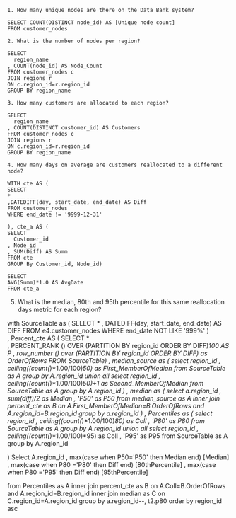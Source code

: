 

```
1. How many unique nodes are there on the Data Bank system?

SELECT COUNT(DISTINCT node_id) AS [Unique node count]
FROM customer_nodes

2. What is the number of nodes per region?

SELECT 
  region_name
, COUNT(node_id) AS Node_Count
FROM customer_nodes c
JOIN regions r
ON c.region_id=r.region_id
GROUP BY region_name

3. How many customers are allocated to each region?

SELECT 
  region_name
, COUNT(DISTINCT customer_id) AS Customers
FROM customer_nodes c
JOIN regions r
ON c.region_id=r.region_id
GROUP BY region_name

4. How many days on average are customers reallocated to a different node?

WITH cte AS (
SELECT 
*
,DATEDIFF(day, start_date, end_date) AS Diff
FROM customer_nodes
WHERE end_date != '9999-12-31' 

), cte_a AS (
SELECT 
  Customer_id
, Node_id
, SUM(Diff) AS Summ
FROM cte
GROUP By Customer_id, Node_id)

SELECT 
AVG(Summ)*1.0 AS AvgDate
FROM cte_a

```
5. What is the median, 80th and 95th percentile for this same reallocation days metric for each region?

with SourceTable as (
SELECT 
*
, DATEDIFF(day, start_date, end_date) AS DIFF
FROM e4.customer_nodes
WHERE end_date NOT LIKE '999%'
)	
, Percent_cte AS (
SELECT 
 *  
, PERCENT_RANK () OVER (PARTITION BY region_id ORDER BY DIFF)*100 AS P
, row_number () over (PARTITION BY region_id ORDER BY DIFF) as OrderOfRows
FROM SourceTable) 
, median_source as (
select
	region_id
,	ceiling((count(*)*1.00/100)*50) as First_MemberOfMedian
from SourceTable as A
group by A.region_id
union all
select
	region_id
,	ceiling((count(*)*1.00/100)*50)+1 as Second_MemberOfMedian
from SourceTable as A
group by A.region_id
)
,	median as (
select 
	a.region_id
,	sum(diff)/2 as Median
,	'P50' as P50
from median_source as A
inner join percent_cte as B
on A.First_MemberOfMedian=B.OrderOfRows and A.region_id=B.region_id
group by a.region_id
)
, Percentiles as (
select
	region_id
,	ceiling((count(*)*1.00/100)*80) as Coll
,	'P80' as P80
from SourceTable as A
group by A.region_id
union all
select
	region_id
,	ceiling((count(*)*1.00/100)*95) as Coll
,	'P95' as P95
from SourceTable as A
group by A.region_id

)
Select 
	A.region_id
,	max(case when P50='P50' then Median end) [Median]
,	max(case when P80 ='P80' then Diff end) [80thPercentile]
,	max(case when P80 ='P95' then Diff end) [95thPercentile]

from Percentiles as A
inner join percent_cte as B
on A.Coll=B.OrderOfRows and A.region_id=B.region_id
inner join median as C
on C.region_id=A.region_id
group by a.region_id--, t2.p80
order by region_id asc
```
